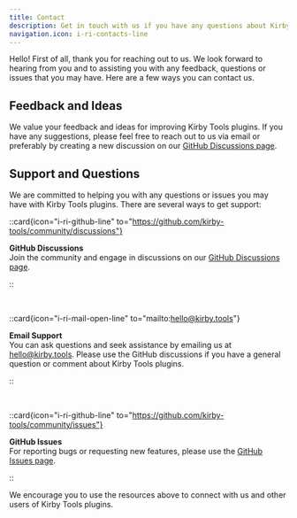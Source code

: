 ```yaml
---
title: Contact
description: Get in touch with us if you have any questions about Kirby Tools plugins.
navigation.icon: i-ri-contacts-line
---
```


Hello! First of all, thank you for reaching out to us. We look forward to hearing from you and to assisting you with any feedback, questions or issues that you may have. Here are a few ways you can contact us.

## Feedback and Ideas

We value your feedback and ideas for improving Kirby Tools plugins. If you have any suggestions, please feel free to reach out to us via email or preferably by creating a new discussion on our [GitHub Discussions page](https://github.com/kirby-tools/community/discussions).

## Support and Questions

We are committed to helping you with any questions or issues you may have with Kirby Tools plugins. There are several ways to get support:

::card{icon="i-ri-github-line" to="https://github.com/kirby-tools/community/discussions"}

**GitHub Discussions**<br>
Join the community and engage in discussions on our [GitHub Discussions page](https://github.com/kirby-tools/community/discussions).

::

<br>

::card{icon="i-ri-mail-open-line" to="mailto:hello@kirby.tools"}

**Email Support**<br>
You can ask questions and seek assistance by emailing us at [hello@kirby.tools](mailto:hello@kirby.tools). Please use the GitHub discussions if you have a general question or comment about Kirby Tools plugins.

::

<br>

::card{icon="i-ri-github-line" to="https://github.com/kirby-tools/community/issues"}

**GitHub Issues**<br>
For reporting bugs or requesting new features, please use the [GitHub Issues page](https://github.com/kirby-tools/community/issues).

::

We encourage you to use the resources above to connect with us and other users of Kirby Tools plugins.
